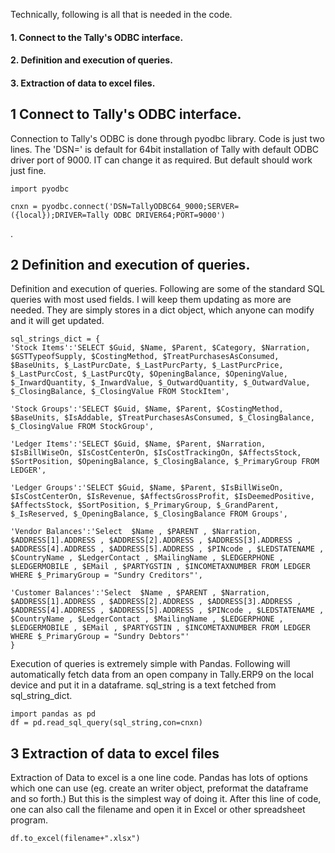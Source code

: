 Technically, following is all that is needed in the code.

#### 1. Connect to the Tally's ODBC interface.
#### 2. Definition and execution of queries.
#### 3. Extraction of data to excel files.


## 1 Connect to Tally's ODBC interface.
Connection to Tally's ODBC is done through pyodbc library.
Code is just two lines. The 'DSN=' is default for 64bit installation of Tally with default ODBC driver port of 9000. IT can change it as required. But default should work just fine.

    import pyodbc
    
    cnxn = pyodbc.connect('DSN=TallyODBC64_9000;SERVER=({local});DRIVER=Tally ODBC DRIVER64;PORT=9000')

.

## 2 Definition and execution of queries.
Definition and execution of queries.
Following are some of the standard SQL queries with most used fields. I will keep them updating as more are needed. They are simply stores in a dict object, which anyone can modify and it will get updated.

    
    sql_strings_dict = {
    'Stock Items':'SELECT $Guid, $Name, $Parent, $Category, $Narration, $GSTTypeofSupply, $CostingMethod, $TreatPurchasesAsConsumed, $BaseUnits, $_LastPurcDate, $_LastPurcParty, $_LastPurcPrice, $_LastPurcCost, $_LastPurcQty, $OpeningBalance, $OpeningValue, $_InwardQuantity, $_InwardValue, $_OutwardQuantity, $_OutwardValue, $_ClosingBalance, $_ClosingValue FROM StockItem',

    'Stock Groups':'SELECT $Guid, $Name, $Parent, $CostingMethod, $BaseUnits, $IsAddable, $TreatPurchasesAsConsumed, $_ClosingBalance, $_ClosingValue FROM StockGroup',

    'Ledger Items':'SELECT $Guid, $Name, $Parent, $Narration, $IsBillWiseOn, $IsCostCenterOn, $IsCostTrackingOn, $AffectsStock, $SortPosition, $OpeningBalance, $_ClosingBalance, $_PrimaryGroup FROM LEDGER',

    'Ledger Groups':'SELECT $Guid, $Name, $Parent, $IsBillWiseOn, $IsCostCenterOn, $IsRevenue, $AffectsGrossProfit, $IsDeemedPositive, $AffectsStock, $SortPosition, $_PrimaryGroup, $_GrandParent, $_IsReserved, $_OpeningBalance, $_ClosingBalance FROM Groups',

    'Vendor Balances':'Select  $Name , $PARENT , $Narration, $ADDRESS[1].ADDRESS , $ADDRESS[2].ADDRESS , $ADDRESS[3].ADDRESS , $ADDRESS[4].ADDRESS , $ADDRESS[5].ADDRESS , $PINcode , $LEDSTATENAME , $CountryName , $LedgerContact , $MailingName , $LEDGERPHONE , $LEDGERMOBILE , $EMail , $PARTYGSTIN , $INCOMETAXNUMBER FROM LEDGER WHERE $_PrimaryGroup = "Sundry Creditors"',

    'Customer Balances':'Select  $Name , $PARENT , $Narration, $ADDRESS[1].ADDRESS , $ADDRESS[2].ADDRESS , $ADDRESS[3].ADDRESS , $ADDRESS[4].ADDRESS , $ADDRESS[5].ADDRESS , $PINcode , $LEDSTATENAME , $CountryName , $LedgerContact , $MailingName , $LEDGERPHONE , $LEDGERMOBILE , $EMail , $PARTYGSTIN , $INCOMETAXNUMBER FROM LEDGER WHERE $_PrimaryGroup = "Sundry Debtors"'
    }

Execution of queries is extremely simple with Pandas. Following will automatically fetch data from an open company in Tally.ERP9 on the local device and put it in a dataframe. sql_string is a text fetched from sql_string_dict.

    import pandas as pd
    df = pd.read_sql_query(sql_string,con=cnxn)
    
 
## 3 Extraction of data to excel files
Extraction of Data to excel is a one line code. Pandas has lots of options which one can use (eg. create an writer object, preformat the dataframe and so forth.) But this is the simplest way of doing it. After this line of code, one can also call the filename and open it in Excel or other spreadsheet program.
    
    df.to_excel(filename+".xlsx")
